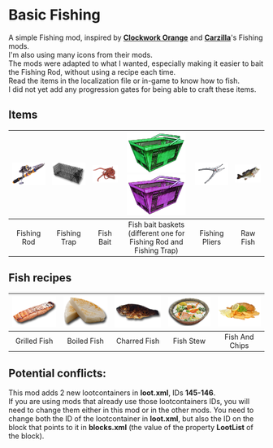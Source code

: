 <!--Read this in github to have all the visuals and formatting: https://github.com/manux32/7dtdSdxMods/tree/master/Manux_BasicFishing-->
# Basic Fishing
A simple Fishing mod, inspired by [**Clockwork Orange**](https://7daystodie.com/forums/showthread.php?68123-ACP-Fishing) and [**Carzilla**](https://7daystodie.com/forums/showthread.php?37132-Carlzilla-s-Fishing-Mod&highlight=fish+recipes)'s Fishing mods.  
I'm also using many icons from their mods.  
The mods were adapted to what I wanted, especially making it easier to bait the Fishing Rod, without using a recipe each time.  
Read the items in the localization file or in-game to know how to fish.  
I did not yet add any progression gates for being able to craft these items.

## Items
| ![Fishing Rod](Icons/fishingRod.png) | ![Fishing Trap](Icons/fishingTrap.png) | ![Fish Bait](Icons/fishBait.png) | ![Fish bait baskets](Icons/fishBaitBasket.png) ![Fishing Trap Bait Basket](Icons/fishingTrapBaitBasket.png) | ![Fishing Pliers](Icons/fishingPliers.png) | ![Raw Fish](Icons/rawFish.png) |
|:---:|:---:|:---:|:---:|:---:|:---:| 
| Fishing Rod | Fishing Trap | Fish Bait | Fish bait baskets <br/> (different one for Fishing Rod and Fishing Trap) | Fishing Pliers | Raw Fish |


## Fish recipes
| ![Grilled Fish](Icons/grilledFish.png) | ![Boiled Fish](Icons/boiledFish.png) | ![Charred Fish](Icons/charredFish.png) | ![Fish Stew](Icons/fishStew.png) | ![Fish And Chips](Icons/fishAndChips.png) |
|:---:|:---:|:---:|:---:|:---:| 
| Grilled Fish | Boiled Fish | Charred Fish | Fish Stew | Fish And Chips |

## Potential conflicts:
This mod adds 2 new lootcontainers in **loot.xml**, IDs **145-146**.  
If you are using mods that already use those lootcontainers IDs, you will need to change them either in this mod or in the other mods. You need to change both the ID of the lootcontainer in **loot.xml**, but also the ID on the block that points to it in **blocks.xml** (the value of the property **LootList** of the block).
